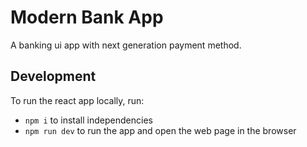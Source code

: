 # Modern Bank App
A banking ui app with next generation payment method. 

## Development
To run the react app locally, run:
- ```npm i``` to install independencies
- ```npm run dev``` to run the app and open the web page in the browser
